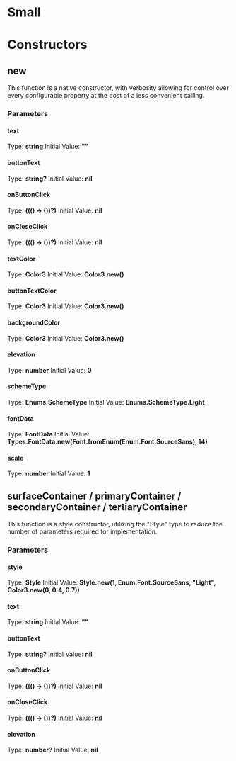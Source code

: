 # Small


# Constructors


## new
This function is a native constructor, with verbosity allowing for control over every configurable property at the cost of a less convenient calling.

### Parameters
#### text
Type: **string**
Initial Value: **""**

#### buttonText
Type: **string?**
Initial Value: **nil**

#### onButtonClick
Type: **((() -> ())?)**
Initial Value: **nil**

#### onCloseClick
Type: **((() -> ())?)**
Initial Value: **nil**

#### textColor
Type: **Color3**
Initial Value: **Color3.new()**

#### buttonTextColor
Type: **Color3**
Initial Value: **Color3.new()**

#### backgroundColor
Type: **Color3**
Initial Value: **Color3.new()**

#### elevation
Type: **number**
Initial Value: **0**

#### schemeType
Type: **Enums.SchemeType**
Initial Value: **Enums.SchemeType.Light**

#### fontData
Type: **FontData**
Initial Value: **Types.FontData.new(Font.fromEnum(Enum.Font.SourceSans), 14)**

#### scale
Type: **number**
Initial Value: **1**


## surfaceContainer / primaryContainer / secondaryContainer / tertiaryContainer
This function is a style constructor, utilizing the "Style" type to reduce the number of parameters required for implementation.

### Parameters
#### style
Type: **Style**
Initial Value: **Style.new(1, Enum.Font.SourceSans, "Light", Color3.new(0, 0.4, 0.7))**

#### text
Type: **string**
Initial Value: **""**

#### buttonText
Type: **string?**
Initial Value: **nil**

#### onButtonClick
Type: **((() -> ())?)**
Initial Value: **nil**

#### onCloseClick
Type: **((() -> ())?)**
Initial Value: **nil**

#### elevation
Type: **number?**
Initial Value: **nil**

